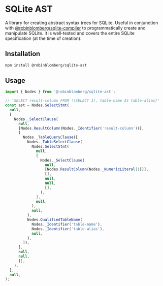 # SQLite AST

A library for creating abstract syntax trees for SQLite. Useful in conjunction with
[@robinblomberg/sqlite-compiler](https://github.com/RobinBlomberg/sqlite-compiler) to
programmatically create and manipulate SQLite. It is well-tested and covers the entire SQLite
specification (at the time of creation).

## Installation

```sh
npm install @robinblomberg/sqlite-ast
```

## Usage

```js
import { Nodes } from '@robinblomberg/sqlite-ast';

// 'SELECT result-column FROM ((SELECT 1), table-name AS table-alias)'
const ast = Nodes.SelectStmt(
  null,
  [
    Nodes._SelectClause(
      null,
      [Nodes.ResultColumn(Nodes._Identifier('result-column'))],
      [
        Nodes._TableQueryClause([
          Nodes._TableSelectClause(
            Nodes.SelectStmt(
              null,
              [
                Nodes._SelectClause(
                  null,
                  [Nodes.ResultColumn(Nodes._NumericLiteral(1))],
                  [],
                  null,
                  null,
                  [],
                ),
              ],
              null,
            ),
            null,
          ),
          Nodes.QualifiedTableName(
            Nodes._Identifier('table-name'),
            Nodes._Identifier('table-alias'),
            null,
          ),
        ]),
      ],
      null,
      null,
      [],
    ),
  ],
  null,
);
```
